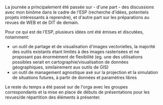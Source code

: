 La journée a principalement été passée sur - d'une part - des discussions avec mon
binôme dans le cadre de l'ESP (recherche d'idées, potentiels projets intéressants
à reprendre), et d'autre part sur les préparations au revues de WEB et de DIT
de demain.

Pour ce qui est de l'ESP, plusieurs idées ont été émises et discutées, notamment:
 * un outil de partage et de visualisation d'images vectorielles, la majorité des
 outils existants étant limités à des images rasterisées et ne proposant pas énormément
 de flexibilité (eg. une des utilisations possibles serait en cartographie/visualisation
 de données géographiques, similairement aux outils de GIS)
 * un outil de management agnostique axé sur la projection et la simulation de
 situations futures, à partir de données et paramètres libres

Le reste du temps a été passé sur de l'orga avec les groupes correspondants et
la mise en place de débuts de présentations pour les revues/de répartition des
éléments à présenter.